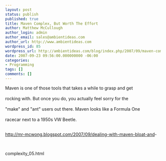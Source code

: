 ```yaml
---
layout: post
status: publish
published: true
title: Maven Complex, But Worth The Effort
author: Matthew McCullough
author_login: admin
author_email: sales@ambientideas.com
author_url: http://www.ambientideas.com
wordpress_id: 85
wordpress_url: http://ambientideas.com/blog/index.php/2007/09/maven-complex-but-worth-the-effort/
date: 2007-09-23 09:56:00.000000000 -06:00
categories:
- Programming
tags: []
comments: []
---
```

Maven is one of those tools that takes a while to grasp and get<br /><br />rocking with. But once you do, you actually feel sorry for the<br /><br />"make" and "ant" users out there. Maven looks like a Formula One<br /><br />racecar next to a 1950s VW Beetle.<br /><br /><p><a href="http://mr-mcwong.blogspot.com/2007/09/dealing-with-maven-bloat-and">http://mr-mcwong.blogspot.com/2007/09/dealing-with-maven-bloat-and</a>-</p><br /><p>complexity_05.html</p><br /><br />
